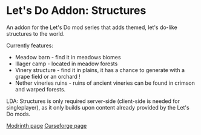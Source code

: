 # Let's Do Addon: Structures

An addon for the Let's Do mod series that adds themed, let's do-like structures to the world.

Currently features:
* Meadow barn - find it in meadows biomes
* Illager camp - located in meadow forests
* Vinery structure - find it in plains, it has a chance to generate with a grape field or an orchard !
* Nether vineries ruins - ruins of ancient vineries can be found in crimson and warped forests.

LDA: Structures is only required server-side (client-side is needed for singleplayer), as it only builds upon content already provided by the Let's Do mods.

[Modrinth page](https://modrinth.com/datapack/lets-do-addon-structures)
[Curseforge page](https://www.curseforge.com/minecraft/mc-mods/lets-do-addon-structures)
